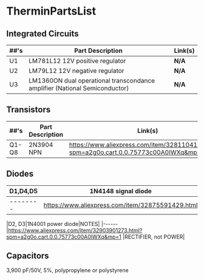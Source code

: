 # TherminPartsList


Integrated Circuits
-------------------
|##'s|Part Description|Link(s)|
|----|----------------|-------|
|U1|LM781L12 12V positive regulator|**N/A**|
|U2|LM79L12 12V negative regulator |**N/A**|
|U3|LM1360ON dual operational transcondance amplifier (National Semiconductor)|**N/A**|

Transistors
-----------
|##'s |Part Description|Link(s)|
|-----|----------------|-------|
|Q1-Q8|2N3904 NPN|https://www.aliexpress.com/item/32811041797.html?spm=a2g0o.cart.0.0.75773c00A0IWXq&mp=1|

Diodes
------
|D1,D4,D5|1N4148 signal diode                              |NOTES|
|--------|-------------------------------------------------|-----|
|--------|https://www.aliexpress.com/item/32875591429.html |-----|

|D2, D3|1N4001 power diode|NOTES|
|------|https://www.aliexpress.com/item/32903901273.html?spm=a2g0o.cart.0.0.75773c00A0IWXq&mp=1 |RECTIFIER, not POWER|

Capacitors
----------
3,900 pF/50V, 5%, polypropylene or polystyrene

